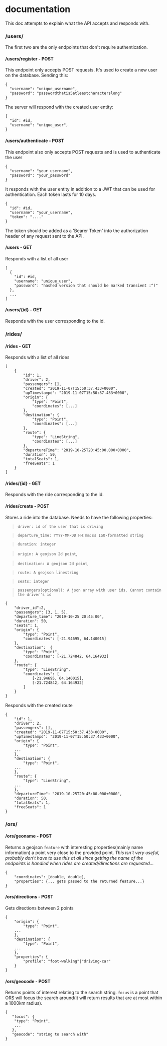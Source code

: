 # documentation

This doc attempts to explain what the API accepts and responds with.

### /users/
The first two are the only endpoints that don't require authentication.

#### /users/register - POST
This endpoint only accepts POST requests. It's used to create a new user on the database.
Sending this:
```
{
  "username": "unique_username",
  "password": "passwordthatis5atleastcharacterslong"
}
```
The server will respond with the created user entity:
```
{
  "id": #id,
  "username": "unique_user",
}
```
#### /users/authenticate - POST


This endpoint also only accepts POST requests and is used to authenticate the user
```
{
  "username": "your_username",
  "password": "your_password"
}
```

It responds with the user entity in addition to a JWT that can be used for authentication. Each token lasts for 10 days.
```
{
  "id": #id,
  "username": "your_username",
  "token": "...."
}
```
The token should be added as a 'Bearer Token' into the authorization header of any request sent to the API.

#### /users - GET
Responds with a list of all user
```
[
  {
    "id": #id,
    "username": "unique_user",
    "password": "hashed version that should be marked transient :^)"
  },
  ...
]
```

#### /users/{id} - GET
Responds with the user corresponding to the id.

### /rides/
#### /rides - GET
Responds with a list of all rides
```
[
    {
        "id": 1,
        "driver": 2,
        "passengers": [],
        "created": "2019-11-07T15:50:37.433+0000",
        "upTimestampd": "2019-11-07T15:50:37.433+0000",
        "origin": {
            "type": "Point",
            "coordinates": [...]
        },
        "destination": {
            "type": "Point",
            "coordinates": [...]
        },
        "route": {
            "type": "LineString",
            "coordinates": [...]
        },
        "departureTime": "2019-10-25T20:45:00.000+0000",
        "duration": 50,
        "totalSeats": 1,
        "freeSeats": 1
    }
]
```

#### /rides/{id} - GET
Responds with the ride corresponding to the id.

#### /rides/create - POST
Stores a ride into the database.
Needs to have the following properties:
> `driver: id of the user that is driving`

> `departure_time: YYYY-MM-DD HH:mm:ss ISO-formatted string`

> `duration: integer`

> `origin: A geojson 2d point`,

> `destination: A geojson 2d point`,

> `route: A geojson linestring`

> `seats: integer`

> `passengers(optional): A json array with user ids. Cannot contain the driver's id`

```
{
	"driver_id":2,
	"passengers": [3, 1, 5],
	"departure_time": "2019-10-25 20:45:00",
	"duration": 50,
	"seats": 1,
	"origin": {
		"type": "Point",
		"coordinates": [-21.94695, 64.140015]
	},
	"destination":  {
		"type": "Point",
		"coordinates": [-21.724842, 64.164932]
	},
	"route": {
		"type": "LineString",
		"coordinates": [
			[-21.94695, 64.140015],
			[-21.724842, 64.164932]
		]
	}
}
```

Responds with the created route

```
{
    "id": 1,
    "driver": 2,
    "passengers": [],
    "created": "2019-11-07T15:50:37.433+0000",
    "upTimestampd": "2019-11-07T15:50:37.433+0000",
    "origin": {
        "type": "Point",
	...
    },
    "destination": {
        "type": "Point",
	...
    },
    "route": {
        "type": "LineString",
	...
    },
    "departureTime": "2019-10-25T20:45:00.000+0000",
    "duration": 50,
    "totalSeats": 1,
    "freeSeats": 1
}
```

### /ors/

#### /ors/geoname - POST
Returns a geojson `feature` with interesting properties(mainly name information) a point very close to the provided point.
*This isn't very useful, probably don't have to use this at all since getting the name of the endpoints is handled when rides are created/directions are requested...*
```
{
    "coordinates": [double, double],
    "properties": {... gets passed to the returned feature...}
}
```

#### /ors/directions - POST
Gets directions between 2 points
```
{
    "origin": {
        "type": "Point",
	...
    },
    "destination": {
        "type": "Point",
	...
    },
    "properties": {
    	"profile": "foot-walking"|"driving-car"
    }
}
```

#### /ors/geocode - POST
Returns points of interest relating to the search string. `focus` is a point that ORS will focus the search around(it will return results that are at most within a 1000km radius).

```
{
   "focus": {
   	"type": "Point",
	...
   },
   "geocode": "string to search with"
}
```

